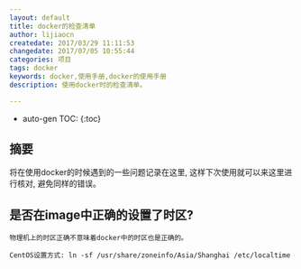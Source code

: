 ```yaml
---
layout: default
title: docker的检查清单
author: lijiaocn
createdate: 2017/03/29 11:11:53
changedate: 2017/07/05 10:55:44
categories: 项目
tags: docker
keywords: docker,使用手册,docker的使用手册
description: 使用docker时的检查清单。

---
```


* auto-gen TOC:
{:toc}

## 摘要

将在使用docker的时候遇到的一些问题记录在这里, 这样下次使用就可以来这里进行核对, 避免同样的错误。

## 是否在image中正确的设置了时区?

	物理机上的时区正确不意味着docker中的时区也是正确的。

	CentOS设置方式: ln -sf /usr/share/zoneinfo/Asia/Shanghai /etc/localtime
